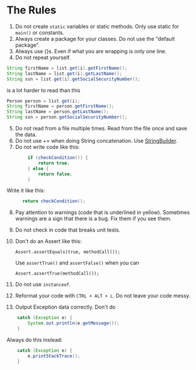 # The Rules

1. Do not create `static` variables or static methods. Only use static for `main()` or constants.
2. Always create a package for your classes. Do not use the "default package".
3. Always use {}s. Even if what you are wrapping is only one line.
4. Do not repeat yourself.

``` java
String firstName = list.get(i).getFirstName();
String lastName = list.get(i).getLastName();
String ssn = list.get(i).getSocialSecurityNumber();
```

is a lot harder to read than this

``` java
Person person = list.get(i);
String firstName = person.getFirstName();
String lastName = person.getLastName();
String ssn = person.getSocialSecurityNumber();
```

5. Do not read from a file multiple times. Read from the file once and save the data.
6. Do not use += when doing String concatenation.
   Use [StringBuilder](http://docs.oracle.com/javase/8/docs/api/java/lang/StringBuilder.html).
7. Do not write code like this:

``` java
        if (checkCondition()) {
            return true;
        } else {
            return false;
        }
```

Write it like this:

 ``` java
       return checkCondition();
```

8. Pay attention to warnings (code that is underlined in yellow). Sometimes warnings are a sign that there is a bug. Fix
   them if you see them.
9. Do not check in code that breaks unit tests.
10. Don't do an Assert like this:

        Assert.assertEquals(true, methodCall());

    Use `assertTrue()` and `assertFalse()` when you can

        Assert.assertTrue(methodCall());

11. Do not use `instanceof`.
12. Reformat your code with `CTRL + ALT + L`. Do not leave your code messy.
13. Output Exception data correctly. Don't do

``` java
    catch (Exception e) {
        System.out.println(e.getMessage());
    }
```

Always do this instead:

``` java
    catch (Exception e) {
        e.printStackTrace();
    }
```